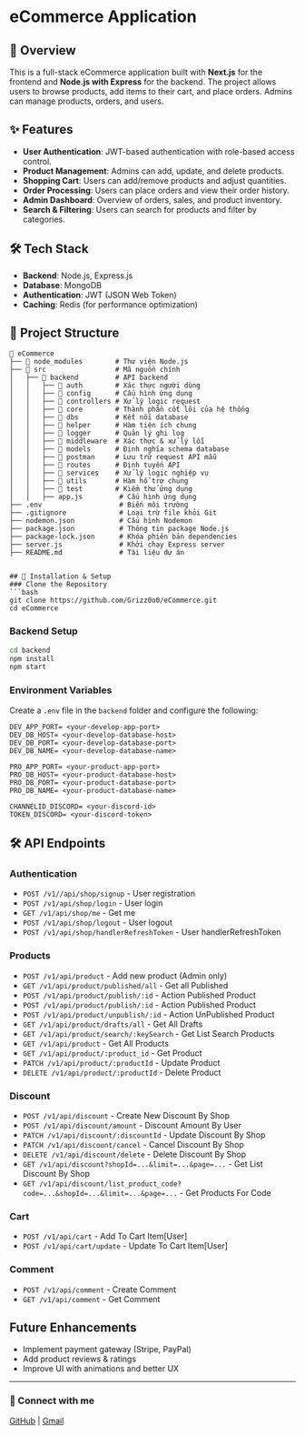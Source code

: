 # eCommerce Application

## 📌 Overview

This is a full-stack eCommerce application built with **Next.js** for the frontend and **Node.js with Express** for the backend. The project allows users to browse products, add items to their cart, and place orders. Admins can manage products, orders, and users.

## ✨ Features

-   **User Authentication**: JWT-based authentication with role-based access control.
-   **Product Management**: Admins can add, update, and delete products.
-   **Shopping Cart**: Users can add/remove products and adjust quantities.
-   **Order Processing**: Users can place orders and view their order history.
-   **Admin Dashboard**: Overview of orders, sales, and product inventory.
-   **Search & Filtering**: Users can search for products and filter by categories.

## 🛠️ Tech Stack

-   **Backend**: Node.js, Express.js
-   **Database**: MongoDB
-   **Authentication**: JWT (JSON Web Token)
-   **Caching**: Redis (for performance optimization)

## 📂 Project Structure

```
📁 eCommerce
├── 📂 node_modules        # Thư viện Node.js
├── 📂 src                 # Mã nguồn chính
│   ├── 📂 backend         # API backend
│   │   ├── 📂 auth        # Xác thực người dùng
│   │   ├── 📂 config      # Cấu hình ứng dụng
│   │   ├── 📂 controllers # Xử lý logic request
│   │   ├── 📂 core        # Thành phần cốt lõi của hệ thống
│   │   ├── 📂 dbs         # Kết nối database
│   │   ├── 📂 helper      # Hàm tiện ích chung
│   │   ├── 📂 logger      # Quản lý ghi log
│   │   ├── 📂 middleware  # Xác thực & xử lý lỗi
│   │   ├── 📂 models      # Định nghĩa schema database
│   │   ├── 📂 postman     # Lưu trữ request API mẫu
│   │   ├── 📂 routes      # Định tuyến API
│   │   ├── 📂 services    # Xử lý logic nghiệp vụ
│   │   ├── 📂 utils       # Hàm hỗ trợ chung
│   │   ├── 📂 test        # Kiểm thử ứng dụng
│   │   ├── app.js         # Cấu hình ứng dụng
├── .env                   # Biến môi trường
├── .gitignore             # Loại trừ file khỏi Git
├── nodemon.json           # Cấu hình Nodemon
├── package.json           # Thông tin package Node.js
├── package-lock.json      # Khóa phiên bản dependencies
├── server.js              # Khởi chạy Express server
├── README.md              # Tài liệu dự án
```

````

## 🚀 Installation & Setup
### Clone the Repository
```bash
git clone https://github.com/Grizz0o0/eCommerce.git
cd eCommerce
````

### Backend Setup

```bash
cd backend
npm install
npm start
```

### Environment Variables

Create a `.env` file in the `backend` folder and configure the following:

```
DEV_APP_PORT= <your-develop-app-port>
DEV_DB_HOST= <your-develop-database-host>
DEV_DB_PORT= <your-develop-database-port>
DEV_DB_NAME= <your-develop-database-name>

PRO_APP_PORT= <your-product-app-port>
PRO_DB_HOST= <your-product-database-host>
PRO_DB_PORT= <your-product-database-port>
PRO_DB_NAME= <your-product-database-name>

CHANNELID_DISCORD= <your-discord-id>
TOKEN_DISCORD= <your-discord-token>
```

## 🛠️ API Endpoints

### Authentication

-   `POST /v1//api/shop/signup` - User registration
-   `POST /v1/api/shop/login` - User login
-   `GET /v1/api/shop/me` - Get me
-   `POST /v1/api/shop/logout` - User logout
-   `POST /v1/api/shop/handlerRefreshToken` - User handlerRefreshToken

### Products

-   `POST /v1/api/product` - Add new product (Admin only)
-   `GET /v1/api/product/published/all` - Get all Published
-   `POST /v1/api/product/publish/:id` - Action Published Product
-   `POST /v1/api/product/publish/:id` - Action Published Product
-   `POST /v1/api/product/unpublish/:id` - Action UnPublished Product
-   `GET /v1/api/product/drafts/all` - Get All Drafts
-   `GET /v1/api/product/search/:keySearch` - Get List Search Products
-   `GET /v1/api/product` - Get All Products
-   `GET /v1/api/product/:product_id` - Get Product
-   `PATCH /v1/api/product/:productId` - Update Product
-   `DELETE /v1/api/product/:productId` - Delete Product

### Discount

-   `POST /v1/api/discount` - Create New Discount By Shop
-   `POST /v1/api/discount/amount` - Discount Amount By User
-   `PATCH /v1/api/discount/:discountId` - Update Discount By Shop
-   `PATCH /v1/api/discount/cancel` - Cancel Discount By Shop
-   `DELETE /v1/api/discount/delete` - Delete Discount By Shop
-   `GET /v1/api/discount?shopId=...&limit=...&page=...` - Get List Discount By Shop
-   `GET /v1/api/discount/list_product_code?code=...&shopId=...&limit=...&page=...` - Get Products For Code

### Cart

-   `POST /v1/api/cart` - Add To Cart Item[User]
-   `POST /v1/api/cart/update` - Update To Cart Item[User]

### Comment

-   `POST /v1/api/comment` - Create Comment
-   `GET /v1/api/comment` - Get Comment

## Future Enhancements

-   Implement payment gateway (Stripe, PayPal)
-   Add product reviews & ratings
-   Improve UI with animations and better UX

---

### 🔗 Connect with me

[GitHub](https://github.com/Grizz0o0) | [Gmail](vuonghongky26@gmail.com)
